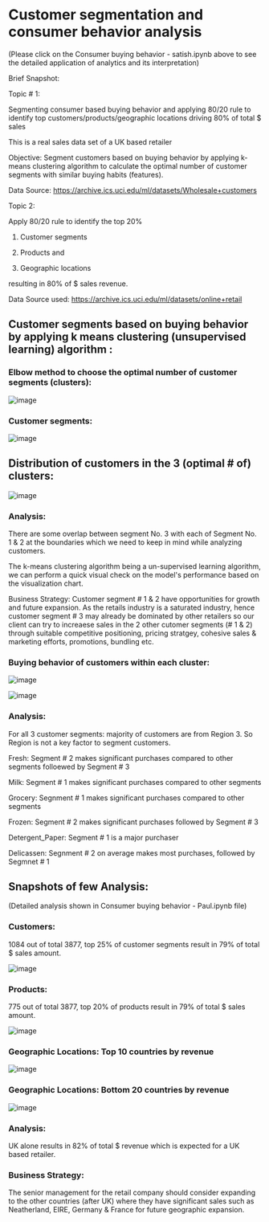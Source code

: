# Customer segmentation and consumer behavior analysis

(Please click on the Consumer buying behavior - satish.ipynb above to see the detailed application of analytics and its interpretation)

Brief Snapshot: 

Topic # 1:

Segmenting consumer based buying behavior and applying 80/20 rule to identify top customers/products/geographic locations driving 80% of total $ sales

This is a real sales data set of a UK based retailer

Objective: Segment customers based on buying behavior by applying k-means clustering algorithm to calculate the optimal number of customer segments with similar buying habits (features).

Data Source: https://archive.ics.uci.edu/ml/datasets/Wholesale+customers


Topic 2:

Apply 80/20 rule to identify the top 20% 

1) Customer segments 

2) Products and

3) Geographic locations

resulting in 80% of $ sales revenue.

Data Source used: https://archive.ics.uci.edu/ml/datasets/online+retail

## Customer segments based on buying behavior by applying k means clustering (unsupervised learning) algorithm :

### Elbow method to choose the optimal number of customer segments (clusters):

![image](https://github.com/Satishwagh003/Customer-Segmentation/blob/main/consumer%20behavior%20analysis%20using%20machine%20learning/Images/Elbow.png)


### Customer segments:

![image](https://github.com/Satishwagh003/Customer-Segmentation/blob/main/consumer%20behavior%20analysis%20using%20machine%20learning/Images/customer%20segments.png)


## Distribution of customers in the 3 (optimal # of) clusters:

![image](https://github.com/Satishwagh003/Customer-Segmentation/blob/main/consumer%20behavior%20analysis%20using%20machine%20learning/Images/visual.png)


### Analysis:
There are some overlap between segment No. 3 with each of Segment No. 1 & 2 at the boundaries which we need to keep in mind while analyzing customers.

The k-means clustering algorithm being a un-supervised learning algorithm, we can perform a quick visual check on the model's performance based on the visualization chart.

Business Strategy:
Customer segment # 1 & 2 have opportunities for growth and future expansion. As the retails industry is a saturated industry, hence customer segment # 3 may already be dominated by other retailers so our client can try to increaese sales in the 2 other cutomer segments (# 1 & 2) through suitable competitive positioning, pricing stratgey, cohesive sales & marketing efforts, promotions, bundling etc.


### Buying behavior of customers within each cluster:

![image](https://github.com/Satishwagh003/Customer-Segmentation/blob/main/consumer%20behavior%20analysis%20using%20machine%20learning/Images/cust%20beahvior.png)

![image](https://github.com/Satishwagh003/Customer-Segmentation/blob/main/consumer%20behavior%20analysis%20using%20machine%20learning/Images/cust%20behavior%202.png)

### Analysis:

For all 3 customer segments: majority of customers are from Region 3. So Region is not a key factor to segment customers.

Fresh: Segment # 2 makes significant purchases compared to other segments folloewed by Segment # 3

Milk: Segment # 1 makes significant purchases compared to other segments

Grocery: Segnment # 1 makes significant purchases compared to other segments

Frozen: Segment # 2 makes significant purchases followed by Segment # 3

Detergent_Paper: Segment # 1 is a major purchaser

Delicassen: Segnment # 2 on average makes most purchases, followed by Segmnet # 1


## Snapshots of few Analysis: 
(Detailed analysis shown in Consumer buying behavior - Paul.ipynb file)

### Customers:

1084 out of total 3877, top 25% of customer segments result in 79% of total $ sales amount.

![image](https://github.com/Satishwagh003/Customer-Segmentation/blob/main/consumer%20behavior%20analysis%20using%20machine%20learning/Images/customer.png)


### Products:

775 out of total 3877, top 20% of products result in 79% of total $ sales amount.

![image](https://github.com/Satishwagh003/Customer-Segmentation/blob/main/consumer%20behavior%20analysis%20using%20machine%20learning/Images/product.png)


### Geographic Locations: Top 10 countries by revenue

![image](https://github.com/Satishwagh003/Customer-Segmentation/blob/main/consumer%20behavior%20analysis%20using%20machine%20learning/Images/geo%20location.png)

### Geographic Locations: Bottom 20 countries by revenue

![image](https://github.com/Satishwagh003/Customer-Segmentation/blob/main/consumer%20behavior%20analysis%20using%20machine%20learning/Images/geo%20location%202.png)

### Analysis:
UK alone results in 82% of total $ revenue which is expected for a UK based retailer.

### Business Strategy:
The senior management for the retail company should consider expanding to the other countries (after UK) where they have significant sales such as Neatherland, EIRE, Germany & France for future geographic expansion.
